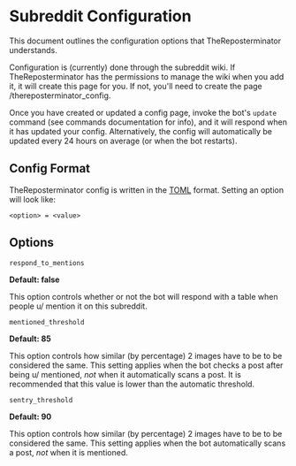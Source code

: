 # Subreddit Configuration
This document outlines the configuration options that TheReposterminator understands.

Configuration is (currently) done through the subreddit wiki. If TheReposterminator has the permissions to manage the wiki when you add it, it will create this page for you. If not, you'll need to create the page /thereposterminator_config.

Once you have created or updated a config page, invoke the bot's `update` command (see commands documentation for info), and it will respond when it has updated your config. Alternatively, the config will automatically be updated every 24 hours on average (or when the bot restarts).

## Config Format
TheReposterminator config is written in the [TOML](https://toml.io/en/) format. Setting an option will look like:

`<option> = <value>`

## Options
`respond_to_mentions` 

**Default: false**

This option controls whether or not the bot will respond with a table when people u/ mention it on this subreddit.

`mentioned_threshold`

**Default: 85**

This option controls how similar (by percentage) 2 images have to be to be considered the same. This setting applies when the bot checks a post after being u/ mentioned, *not* when it automatically scans a post. It is recommended that this value is lower than the automatic threshold.

`sentry_threshold`

**Default: 90**

This option controls how similar (by percentage) 2 images have to be to be considered the same. This setting applies when the bot automatically scans a post, *not* when it is mentioned. 
